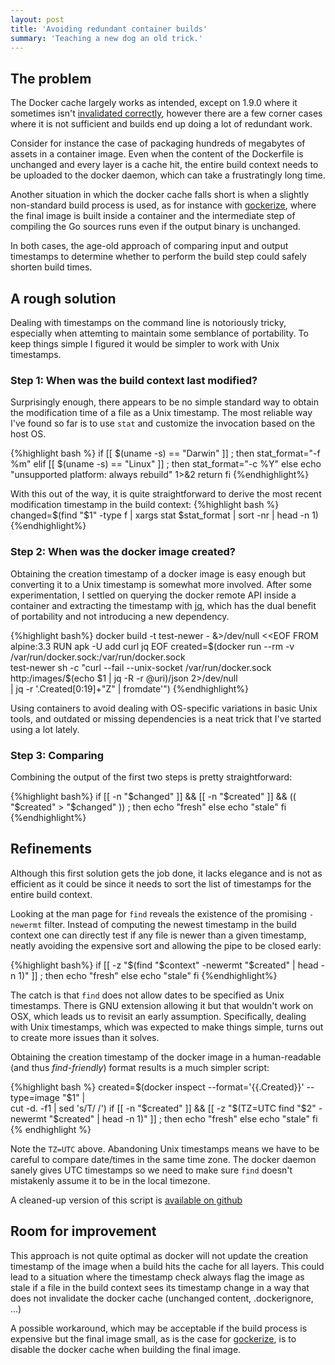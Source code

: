 ```yaml
---
layout: post
title: 'Avoiding redundant container builds'
summary: 'Teaching a new dog an old trick.'
---
```


The problem
-----------

The Docker cache largely works as intended, except on 1.9.0 where it sometimes
isn't [invalidated correctly](https://github.com/docker/docker/issues/17290),
however there are a few corner cases where it is not sufficient and builds end
up doing a lot of redundant work.

Consider for instance the case of packaging hundreds of megabytes of assets in
a container image. Even when the content of the Dockerfile is unchanged and
every layer is a cache hit, the entire build context needs to be uploaded to
the docker daemon, which can take a frustratingly long time.

Another situation in which the docker cache falls short is when a slightly
non-standard build process is used, as for instance with [gockerize](https://github.com/aerofs/gockerize),
where the final image is built inside a container and the intermediate step
of compiling the Go sources runs even if the output binary is unchanged.

In both cases, the age-old approach of comparing input and output timestamps
to determine whether to perform the build step could safely shorten build times.


A rough solution
----------------

Dealing with timestamps on the command line is notoriously tricky, especially
when attemting to maintain some semblance of portability. To keep things simple
I figured it would be simpler to work with Unix timestamps.

### Step 1: When was the build context last modified?

Surprisingly enough, there appears to be no simple standard way to obtain the
modification time of a file as a Unix timestamp. The most reliable way I've
found so far is to use `stat` and customize the invocation based on the host OS.

{%highlight bash %}
if [[ $(uname -s) == "Darwin" ]] ; then
    stat_format="-f %m"
elif [[ $(uname -s) == "Linux" ]] ; then
    stat_format="-c %Y"
else
    echo "unsupported platform: always rebuild" 1>&2
    return
fi
{%endhighlight%}

With this out of the way, it is quite straightforward to derive the most recent
modification timestamp in the build context:
{%highlight bash %}
changed=$(find "$1" -type f | xargs stat $stat_format | sort -nr | head -n 1)
{%endhighlight%}


### Step 2: When was the docker image created?

Obtaining the creation timestamp of a docker image is easy enough but converting
it to a Unix timestamp is somewhat more involved. After some experimentation,
I settled on querying the docker remote API inside a container and extracting the
timestamp with [jq](https://stedolan.github.io/jq/), which has the dual benefit
of portability and not introducing a new dependency.

{%highlight bash%}
docker build -t test-newer - &>/dev/null <<EOF
FROM alpine:3.3
RUN apk -U add curl jq
EOF
created=$(docker run --rm -v /var/run/docker.sock:/var/run/docker.sock \
    test-newer sh -c "curl --fail --unix-socket /var/run/docker.sock \
    http:/images/\$(echo $1 | jq -R -r @uri)/json 2>/dev/null \
    | jq -r '.Created[0:19]+\"Z\" | fromdate'")
{%endhighlight%}

Using containers to avoid dealing with OS-specific variations in basic Unix tools,
and outdated or missing dependencies is a neat trick that I've started using a
lot lately.


### Step 3: Comparing

Combining the output of the first two steps is pretty straightforward:

{%highlight bash%}
if [[ -n "$changed" ]] && [[ -n "$created" ]] && (( "$created" > "$changed" )) ; then
  echo "fresh"
else
  echo "stale"
fi
{%endhighlight%}


Refinements
-----------

Although this first solution gets the job done, it lacks elegance and is not
as efficient as it could be since it needs to sort the list of timestamps
for the entire build context.

Looking at the man page for `find` reveals the existence of the promising
`-newermt` filter. Instead of computing the newest timestamp in the build
context one can directly test if any file is newer than a given timestamp,
neatly avoiding the expensive sort and allowing the pipe to be closed early:

{%highlight bash%}
if [[ -z "$(find "$context" -newermt "$created" | head -n 1)" ]] ; then
  echo "fresh"
else
  echo "stale"
fi
{%endhighlight%}

The catch is that `find` does not allow dates to be specified as Unix timestamps.
There is GNU extension allowing it but that wouldn't work on OSX, which leads
us to revisit an early assumption. Specifically, dealing with Unix timestamps,
which was expected to make things simple, turns out to create more issues than
it solves.

Obtaining the creation timestamp of the docker image in a human-readable (and thus
_find-friendly_) format results is a much simpler script:

{%highlight bash %}
created=$(docker inspect --format='{{.Created}}' --type=image "$1" |\
    cut -d. -f1 | sed 's/T/ /')
if [[ -n "$created" ]] && [[ -z "$(TZ=UTC find "$2" -newermt "$created" | head -n 1)" ]] ; then
  echo "fresh"
else
  echo "stale"
fi
{% endhighlight %}

Note the `TZ=UTC` above. Abandoning Unix timestamps means we have to be careful to
compare date/times in the same time zone. The docker daemon sanely gives UTC timestamps
so we need to make sure `find` doesn't mistakenly assume it to be in the local timezone.

A cleaned-up version of this script is [available on github](https://github.com/huguesb/img_fresh)

Room for improvement
--------------------

This approach is not quite optimal as docker will not update the creation
timestamp of the image when a build hits the cache for all layers. This could
lead to a situation where the timestamp check always flag the image as stale
if a file in the build context sees its timestamp change in a way that does
not invalidate the docker cache (unchanged content, .dockerignore, ...)

A possible workaround, which may be acceptable if the build process is
expensive but the final image small, as is the case for [gockerize](https://github.com/aerofs/gockerize),
is to disable the docker cache when building the final image.


